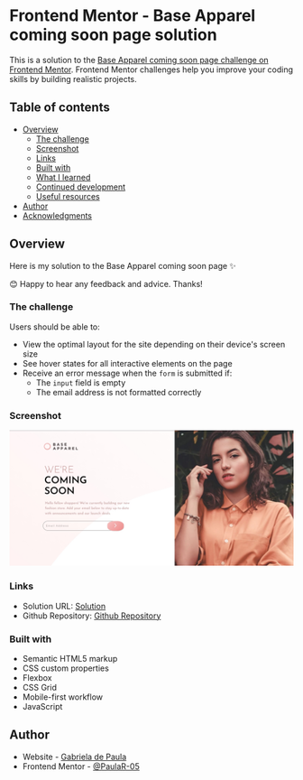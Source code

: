 # Frontend Mentor - Base Apparel coming soon page solution

This is a solution to the [Base Apparel coming soon page challenge on Frontend Mentor](https://www.frontendmentor.io/challenges/base-apparel-coming-soon-page-5d46b47f8db8a7063f9331a0). Frontend Mentor challenges help you improve your coding skills by building realistic projects.

## Table of contents

- [Overview](#overview)
  - [The challenge](#the-challenge)
  - [Screenshot](#screenshot)
  - [Links](#links)
  - [Built with](#built-with)
  - [What I learned](#what-i-learned)
  - [Continued development](#continued-development)
  - [Useful resources](#useful-resources)
- [Author](#author)
- [Acknowledgments](#acknowledgments)

## Overview

Here is my solution to the Base Apparel coming soon page ✨

😊 Happy to hear any feedback and advice. Thanks!

### The challenge

Users should be able to:

- View the optimal layout for the site depending on their device's screen size
- See hover states for all interactive elements on the page
- Receive an error message when the `form` is submitted if:
  - The `input` field is empty
  - The email address is not formatted correctly

### Screenshot

![](./images/screenshot.jpg)

### Links

- Solution URL: [Solution](https://paular-05.github.io/Base-Apparel-coming-soon-page/)
- Github Repository: [Github Repository](https://github.com/PaulaR-05/Base-Apparel-coming-soon-page)

### Built with

- Semantic HTML5 markup
- CSS custom properties
- Flexbox
- CSS Grid
- Mobile-first workflow
- JavaScript

## Author

- Website - [Gabriela de Paula](https://github.com/PaulaR-05)
- Frontend Mentor - [@PaulaR-05](https://www.frontendmentor.io/profile/PaulaR-05)

